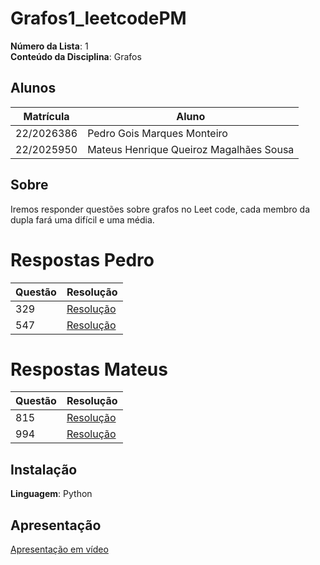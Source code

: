 # Grafos1_leetcodePM

**Número da Lista**: 1<br>
**Conteúdo da Disciplina**: Grafos<br>

## Alunos
|Matrícula | Aluno |
| -- | -- |
| 22/2026386  |  Pedro Gois Marques Monteiro |
| 22/2025950  |  Mateus Henrique Queiroz Magalhães Sousa |

## Sobre 
Iremos responder questões sobre grafos no Leet code, cada membro da dupla fará uma difícil e uma média.

# Respostas Pedro
|Questão | Resolução |
| -- | -- |
| 329  |  [Resolução](https://github.com/projeto-de-algoritmos-2025/Grafos1_leetcodePM/tree/master/Resposta_329) |
| 547 |  [Resolução](https://github.com/projeto-de-algoritmos-2025/Grafos1_leetcodePM/tree/master/Resposta_547)|

# Respostas Mateus

|Questão | Resolução |
| -- | -- |
| 815 |  [Resolução](https://github.com/projeto-de-algoritmos-2025/Grafos1_leetcodePM/tree/master/Resposta_815)|
| 994 |  [Resolução](https://github.com/projeto-de-algoritmos-2025/Grafos1_leetcodePM/tree/master/Resposta_994)|

## Instalação 
**Linguagem**: Python<br>

## Apresentação
[Apresentação em vídeo ](https://youtu.be/RFwZIJRdaK0)




